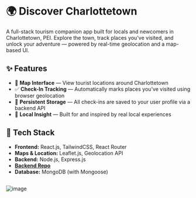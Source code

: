 # 🌍 Discover Charlottetown

A full-stack tourism companion app built for locals and newcomers in Charlottetown, PEI. Explore the town, track places you've visited, and unlock your adventure — powered by real-time geolocation and a map-based UI.

## ✨ Features

- 📍 **Map Interface** — View tourist locations around Charlottetown
- ✅ **Check-In Tracking** — Automatically marks places you’ve visited using browser geolocation
- 🔄 **Persistent Storage** — All check-ins are saved to your user profile via a backend API
- 🧠 **Local Insight** — Built for and inspired by real local experiences

## 🧰 Tech Stack

- **Frontend:** React.js, TailwindCSS, React Router
- **Maps & Location:** Leaflet.js, Geolocation API
- **Backend:** Node.js, Express.js
- [**Backend Repo**](https://github.com/adisagar2003/discover-ctown-server)
- **Database:** MongoDB (with Mongoose)

##

![image](https://github.com/user-attachments/assets/3f788ed3-8d86-4975-bc56-c4815911d882)


